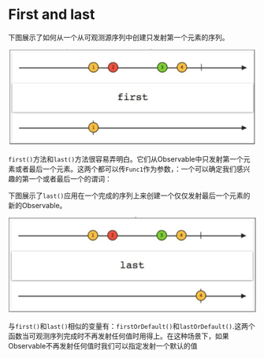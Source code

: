 # First and last

下图展示了如何从一个从可观测源序列中创建只发射第一个元素的序列。

![](../images/chapter4_8.png)

`first()`方法和`last()`方法很容易弄明白。它们从Observable中只发射第一个元素或者最后一个元素。这两个都可以传`Func1`作为参数，：一个可以确定我们感兴趣的第一个或者最后一个的谓词：

下图展示了`last()`应用在一个完成的序列上来创建一个仅仅发射最后一个元素的新的Observable。

![](../images/chapter4_9.png)

与`first()`和`last()`相似的变量有：`firstOrDefault()`和`lastOrDefault()`.这两个函数当可观测序列完成时不再发射任何值时用得上。在这种场景下，如果Observable不再发射任何值时我们可以指定发射一个默认的值